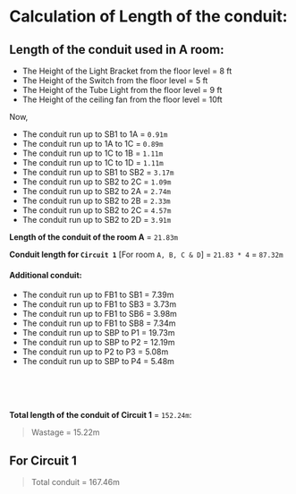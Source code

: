 # Calculation of Length of the conduit:

## Length of the conduit used in A room:

* The Height of the Light Bracket from the floor level = 8 ft
* The Height of the Switch from the floor level        = 5 ft
* The Height of the Tube Light from the floor level    = 9 ft
* The Height of the ceiling fan from the floor level   = 10ft


Now,

*  The conduit run up to SB1 to 1A  = `0.91m`              
*  The conduit run up to 1A to 1C   = `0.89m`       
*  The conduit run up to 1C to 1B   = `1.11m`          
*  The conduit run up to 1C to 1D   = `1.11m`      
*  The conduit run up to SB1 to SB2 = `3.17m`          
*  The conduit run up to SB2 to 2C  = `1.09m`        
*  The conduit run up to SB2 to 2A  = `2.74m`         
*  The conduit run up to SB2 to 2B  = `2.33m`          
*  The conduit run up to SB2 to 2C  = `4.57m`        
*  The conduit run up to SB2 to 2D  = `3.91m`

**Length of the conduit of the room A** = `21.83m`

**Conduit length for `Circuit 1`** [For room `A, B, C & D`] = `21.83 * 4` = `87.32m`

#### Additional conduit:

* The conduit run up to FB1 to SB1 = 7.39m
* The conduit run up to FB1 to SB3 = 3.73m
* The conduit run up to FB1 to SB6 = 3.98m
* The conduit run up to FB1 to SB8 = 7.34m
* The conduit run up to SBP to P1  = 19.73m
* The conduit run up to SBP to P2  = 12.19m
* The conduit run up to P2 to P3   = 5.08m
* The conduit run up to SBP to P4  = 5.48m


 <br> 
 <br> 
 <br> 


**Total length of the conduit of Circuit 1** = `152.24m`:

> Wastage = 15.22m


For Circuit 1
---------------
> Total conduit = 167.46m

